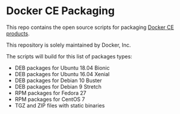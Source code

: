 # Docker CE Packaging

This repo contains the open source scripts for packaging
[Docker CE products](https://store.docker.com/search?offering=community&q=&type=edition).

This repository is solely maintained by Docker, Inc.

The scripts will build for this list of packages types:

* DEB packages for Ubuntu 18.04 Bionic
* DEB packages for Ubuntu 16.04 Xenial
* DEB packages for Debian 10 Buster
* DEB packages for Debian 9 Stretch
* RPM packages for Fedora 27
* RPM packages for CentOS 7
* TGZ and ZIP files with static binaries
